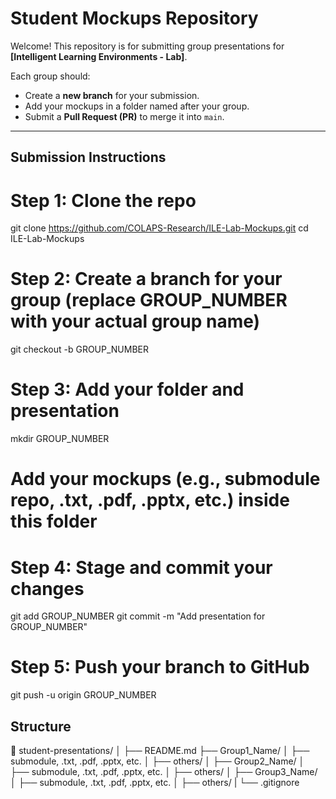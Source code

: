 # Student Mockups Repository

Welcome! This repository is for submitting group presentations for **[Intelligent Learning Environments - Lab]**.

Each group should:
- Create a **new branch** for your submission.
- Add your mockups in a folder named after your group.
- Submit a **Pull Request (PR)** to merge it into `main`.

---

## Submission Instructions

# Step 1: Clone the repo
git clone https://github.com/COLAPS-Research/ILE-Lab-Mockups.git
cd ILE-Lab-Mockups

# Step 2: Create a branch for your group (replace GROUP_NUMBER with your actual group name)
git checkout -b GROUP_NUMBER

# Step 3: Add your folder and presentation
mkdir GROUP_NUMBER
# Add your mockups (e.g., submodule repo, .txt, .pdf, .pptx, etc.) inside this folder

# Step 4: Stage and commit your changes
git add GROUP_NUMBER
git commit -m "Add presentation for GROUP_NUMBER"

# Step 5: Push your branch to GitHub
git push -u origin GROUP_NUMBER


## Structure
📁 student-presentations/
│
├── README.md
├── Group1_Name/
│   ├── submodule, .txt, .pdf, .pptx, etc.
│   ├── others/
│
├── Group2_Name/
│   ├── submodule, .txt, .pdf, .pptx, etc.
│   ├── others/
│
├── Group3_Name/
│   ├── submodule, .txt, .pdf, .pptx, etc.
│   ├── others/
|
└── .gitignore

